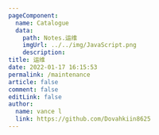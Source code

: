 ```yaml
---
pageComponent:
  name: Catalogue
  data:
    path: Notes.运维
    imgUrl: ../../img/JavaScript.png
    description: 
title: 运维
date: 2022-01-17 16:15:53
permalink: /maintenance
article: false
comment: false
editLink: false
author:
  name: vance l
  link: https://github.com/Dovahkiin8625
---
```


